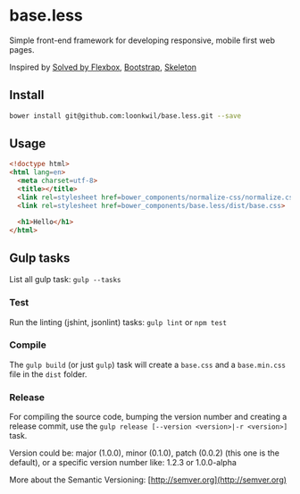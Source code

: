# base.less

Simple front-end framework for developing responsive, mobile first web pages.

Inspired by
[Solved by Flexbox](http://philipwalton.github.io/solved-by-flexbox/demos/grids),
[Bootstrap](http://getbootstrap.com),
[Skeleton](http://getskeleton.com)

## Install

```bash
bower install git@github.com:loonkwil/base.less.git --save
```

## Usage

```html
<!doctype html>
<html lang=en>
  <meta charset=utf-8>
  <title></title>
  <link rel=stylesheet href=bower_components/normalize-css/normalize.css>
  <link rel=stylesheet href=bower_components/base.less/dist/base.css>

  <h1>Hello</h1>
</html>
```

## Gulp tasks

List all gulp task: `gulp --tasks`

### Test

Run the linting (jshint, jsonlint) tasks: `gulp lint` or `npm test`

### Compile

The `gulp build` (or just `gulp`) task will create a `base.css` and a
`base.min.css` file in the `dist` folder.

### Release

For compiling the source code, bumping the version number and creating a
release commit, use the `gulp release [--version <version>|-r <version>]` task.

Version could be: major (1.0.0), minor (0.1.0), patch (0.0.2) (this one is the
default), or a specific version number like: 1.2.3 or 1.0.0-alpha

More about the Semantic Versioning: [http://semver.org](http://semver.org)
